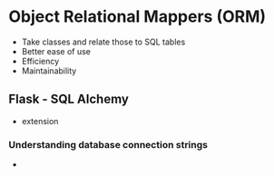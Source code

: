 # Object Relational Mappers (ORM)

- Take classes and relate those to SQL tables
- Better ease of use 
- Efficiency
- Maintainability
  
## Flask - SQL Alchemy
- extension 
### Understanding database connection strings  
- 